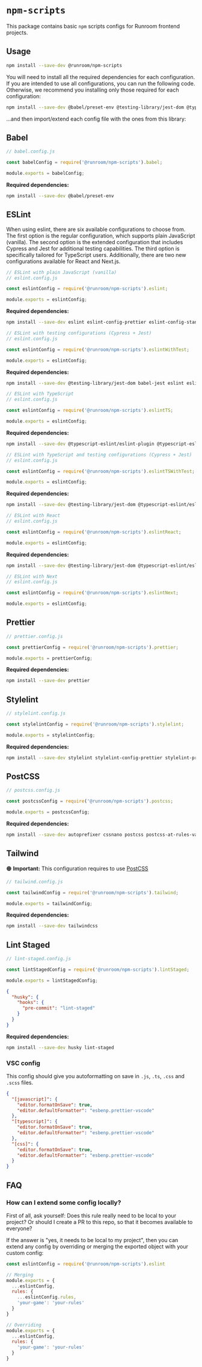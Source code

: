 # `npm-scripts`

This package contains basic `npm` scripts configs for Runroom frontend projects.

## Usage

```bash
npm install --save-dev @runroom/npm-scripts
```

You will need to install all the required dependencies for each configuration. If you are intended to use all configurations, you can run the following code. Otherwise, we recommend you installing only those required for each configuration:

```bash
npm install --save-dev @babel/preset-env @testing-library/jest-dom @typescript-eslint/eslint-plugin @typescript-eslint/parser autoprefixer babel-jest cssnano eslint eslint-config-prettier eslint-config-standard eslint-plugin-cypress eslint-plugin-jest eslint-plugin-prettier eslint-plugin-testing-library husky jest jest-transform-stub jest-watch-typeahead lint-staged postcss postcss-at-rules-variables postcss-functions postcss-import postcss-mixins postcss-nested postcss-simple-vars postcss-sort-media-queries postcss-space prettier stylelint stylelint-config-prettier stylelint-prettier typescript
```

...and then import/extend each config file with the ones from this library:

## Babel

```js
// babel.config.js

const babelConfig = require('@runroom/npm-scripts').babel;

module.exports = babelConfig;
```

**Required dependencies:**

```bash
npm install --save-dev @babel/preset-env
```

## ESLint

When using eslint, there are six available configurations to choose from. The first option is the regular configuration, which supports plain JavaScript (vanilla). The second option is the extended configuration that includes Cypress and Jest for additional testing capabilities. The third option is specifically tailored for TypeScript users. Additionally, there are two new configurations available for React and Next.js.

```js
// ESLint with plain JavaScript (vanilla)
// eslint.config.js

const eslintConfig = require('@runroom/npm-scripts').eslint;

module.exports = eslintConfig;
```

**Required dependencies:**

```bash
npm install --save-dev eslint eslint-config-prettier eslint-config-standard eslint-plugin-prettier prettier
```

```js
// ESLint with testing configurations (Cypress + Jest)
// eslint.config.js

const eslintConfig = require('@runroom/npm-scripts').eslintWithTest;

module.exports = eslintConfig;
```

**Required dependencies:**

```bash
npm install --save-dev @testing-library/jest-dom babel-jest eslint eslint-config-prettier eslint-config-standard eslint-plugin-cypress eslint-plugin-jest eslint-plugin-prettier eslint-plugin-testing-library jest jest-transform-stub jest-watch-typeahead prettier
```

```js
// ESLint with TypeScript
// eslint.config.js

const eslintConfig = require('@runroom/npm-scripts').eslintTS;

module.exports = eslintConfig;
```
**Required dependencies:**

```bash
npm install --save-dev @typescript-eslint/eslint-plugin @typescript-eslint/parser eslint eslint-config-prettier eslint-config-standard eslint-plugin-prettier prettier typescript ts-loader
```

```js
// ESLint with TypeScript and testing configurations (Cypress + Jest)
// eslint.config.js

const eslintConfig = require('@runroom/npm-scripts').eslintTSWithTest;

module.exports = eslintConfig;
```

**Required dependencies:**

```bash
npm install --save-dev @testing-library/jest-dom @typescript-eslint/eslint-plugin @typescript-eslint/parser babel-jest eslint eslint-config-prettier eslint-config-standard eslint-plugin-cypress eslint-plugin-jest eslint-plugin-prettier eslint-plugin-testing-library jest jest-transform-stub jest-watch-typeahead prettier typescript ts-loader
```

```js
// ESLint with React
// eslint.config.js

const eslintConfig = require('@runroom/npm-scripts').eslintReact;

module.exports = eslintConfig;
```

**Required dependencies:**

```bash
npm install --save-dev @testing-library/jest-dom @typescript-eslint/eslint-plugin @typescript-eslint/parser babel-jest eslint eslint-config-prettier eslint-config-standard eslint-plugin-cypress eslint-plugin-jest eslint-plugin-prettier eslint-plugin-testing-library jest jest-transform-stub jest-watch-typeahead prettier typescript ts-loader eslint-plugin-react eslint-plugin-react-hooks
```

```js
// ESLint with Next
// eslint.config.js

const eslintConfig = require('@runroom/npm-scripts').eslintNext;

module.exports = eslintConfig;
```

## Prettier

```js
// prettier.config.js

const prettierConfig = require('@runroom/npm-scripts').prettier;

module.exports = prettierConfig;
```

**Required dependencies:**

```bash
npm install --save-dev prettier
```

## Stylelint

```js
// stylelint.config.js

const stylelintConfig = require('@runroom/npm-scripts').stylelint;

module.exports = stylelintConfig;
```

**Required dependencies:**

```bash
npm install --save-dev stylelint stylelint-config-prettier stylelint-prettier prettier
```

## PostCSS

```js
// postcss.config.js

const postcssConfig = require('@runroom/npm-scripts').postcss;

module.exports = postcssConfig;
```

**Required dependencies:**

```bash
npm install --save-dev autoprefixer cssnano postcss postcss-at-rules-variables postcss-functions postcss-import postcss-mixins postcss-nested postcss-simple-vars postcss-sort-media-queries postcss-space
```

## Tailwind

🟠 **Important:** This configuration requires to use [PostCSS](#postcss)

```js
// tailwind.config.js

const tailwindConfig = require('@runroom/npm-scripts').tailwind;

module.exports = tailwindConfig;
```

**Required dependencies:**

```bash
npm install --save-dev tailwindcss
```

## Lint Staged

```js
// lint-staged.config.js

const lintStagedConfig = require('@runroom/npm-scripts').lintStaged;

module.exports = lintStagedConfig;
```

```json
{
  "husky": {
    "hooks": {
      "pre-commit": "lint-staged"
    }
  }
}
```

**Required dependencies:**

```bash
npm install --save-dev husky lint-staged
```

### VSC config

This config should give you autoformatting on save in `.js`, `.ts`, `.css` and `.scss` files.

```json
{
  "[javascript]": {
    "editor.formatOnSave": true,
    "editor.defaultFormatter": "esbenp.prettier-vscode"
  },
  "[typescript]": {
    "editor.formatOnSave": true,
    "editor.defaultFormatter": "esbenp.prettier-vscode"
  },
  "[css]": {
    "editor.formatOnSave": true,
    "editor.defaultFormatter": "esbenp.prettier-vscode"
  }
}
```

## FAQ

### How can I extend some config locally?

First of all, ask yourself: Does this rule really need to be local to your
project? Or should I create a PR to this repo, so that it becomes available to
everyone?

If the answer is "yes, it needs to be local to my project", then you can extend
any config by overriding or merging the exported object with your custom config:

```js
const eslintConfig = require('@runroom/npm-scripts').eslint

// Merging
module.exports = {
  ...eslintConfig,
  rules: {
    ...eslintConfig.rules,
    'your-game': 'your-rules'
  }
}

// Overriding
module.exports = {
  ...eslintConfig,
  rules: {
    'your-game': 'your-rules'
  }
}
```
